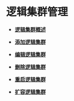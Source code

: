 # 逻辑集群管理<a name="ZH-CN_TOPIC_0000001098976648"></a>

-   **[逻辑集群概述](逻辑集群概述.md)**  

-   **[添加逻辑集群](添加逻辑集群.md)**  

-   **[编辑逻辑集群](编辑逻辑集群.md)**  

-   **[删除逻辑集群](删除逻辑集群.md)**  

-   **[重启逻辑集群](重启逻辑集群.md)**  

-   **[扩容逻辑集群](扩容逻辑集群.md)**  


